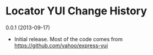 Locator YUI Change History
==========================

0.0.1 (2013-09-17)

* Initial release. Most of the code comes from https://github.com/yahoo/express-yui
